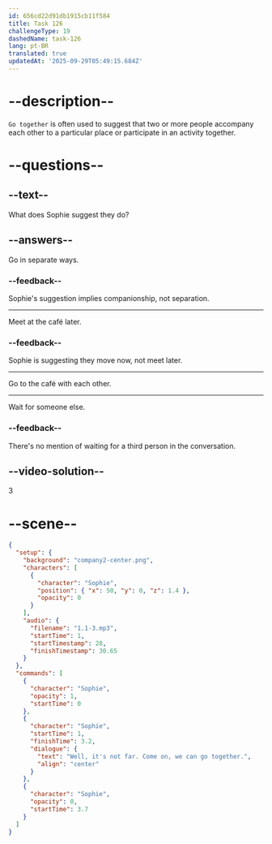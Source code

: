 ```yaml
---
id: 656cd22d91db1915cb11f584
title: Task 126
challengeType: 19
dashedName: task-126
lang: pt-BR
translated: true
updatedAt: '2025-09-29T05:49:15.684Z'
---
```


<!--
AUDIO REFERENCE:
Sophie: Well, it's not far. Come on, we can go together.
-->

# --description--

`Go together` is often used to suggest that two or more people accompany each other to a particular place or participate in an activity together.

# --questions--

## --text--

What does Sophie suggest they do?

## --answers--

Go in separate ways.

### --feedback--

Sophie's suggestion implies companionship, not separation.

---

Meet at the café later.

### --feedback--

Sophie is suggesting they move now, not meet later.

---

Go to the café with each other.

---

Wait for someone else.

### --feedback--

There's no mention of waiting for a third person in the conversation.

## --video-solution--

3

# --scene--

```json
{
  "setup": {
    "background": "company2-center.png",
    "characters": [
      {
        "character": "Sophie",
        "position": { "x": 50, "y": 0, "z": 1.4 },
        "opacity": 0
      }
    ],
    "audio": {
      "filename": "1.1-3.mp3",
      "startTime": 1,
      "startTimestamp": 28,
      "finishTimestamp": 30.65
    }
  },
  "commands": [
    {
      "character": "Sophie",
      "opacity": 1,
      "startTime": 0
    },
    {
      "character": "Sophie",
      "startTime": 1,
      "finishTime": 3.2,
      "dialogue": {
        "text": "Well, it's not far. Come on, we can go together.",
        "align": "center"
      }
    },
    {
      "character": "Sophie",
      "opacity": 0,
      "startTime": 3.7
    }
  ]
}
```
